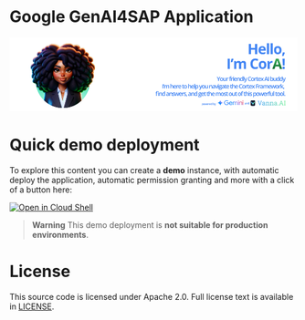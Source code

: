 # **Google GenAI4SAP Application**

![Google GenAI4SAP](docs/readme_header.png)

# Quick demo deployment
To explore this content you can create a **demo** instance, with automatic deploy the application, automatic permission granting and more with a click of a button here:

[![Open in Cloud Shell](https://gstatic.com/cloudssh/images/open-btn.svg)](https://shell.cloud.google.com/cloudshell/?terminal=true&show=terminal&cloudshell_git_repo=https%3A%2F%2Fgithub.com%2FCortexCouncilWorkspace%2FGenAI4SAP&cloudshell_tutorial=docs%2Ftutorial.md)

> **Warning** This demo deployment is **not suitable for production environments**.

# License
This source code is licensed under Apache 2.0. Full license text is available in [LICENSE](https://github.com/GoogleCloudPlatform/cortex-data-foundation/blob/main/LICENSE).
